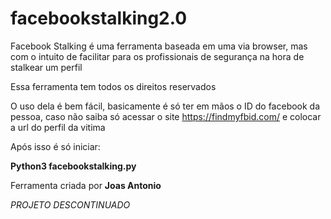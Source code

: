 # facebookstalking2.0

Facebook Stalking é uma ferramenta baseada em uma via browser, mas com o intuito de facilitar para os profissionais de segurança na hora de stalkear um perfil

Essa ferramenta tem todos os direitos reservados

O uso dela é bem fácil, basicamente é só ter em mãos o ID do facebook da pessoa, caso não saiba só acessar o site https://findmyfbid.com/ e colocar a url do perfil da vitima

Após isso é só iniciar:

**Python3 facebookstalking.py**

Ferramenta criada por **Joas Antonio**


*PROJETO DESCONTINUADO*
